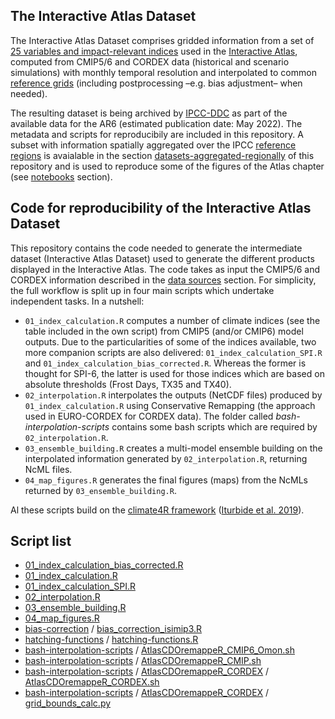 ## The Interactive Atlas Dataset

The Interactive Atlas Dataset comprises gridded information from a set of [25 variables and impact-relevant indices](https://interactive-atlas.ipcc.ch/regional-information/about#variables) used in the [Interactive Atlas](http://interactive-atlas.ipcc.ch), computed from CMIP5/6 and CORDEX data (historical and scenario simulations) with monthly temporal resolution and interpolated to common [reference grids](/reference-grids) (including postprocessing –e.g. bias adjustment– when needed).

The resulting dataset is being archived by [IPCC-DDC](https://www.ipcc-data.org) as part of the available data for the AR6 (estimated publication date: May 2022). The metadata and scripts for reproducibily are included in this repository. A subset with information spatially aggregated over the IPCC [reference regions](/reference-regions) is avaialable in the section [datasets-aggregated-regionally](/datasets-aggregated-regionally) of this repository and is used to reproduce some of the figures of the Atlas chapter (see [notebooks](/notebooks) section). 


## Code for reproducibility of the Interactive Atlas Dataset

This repository contains the code needed to generate the intermediate dataset (Interactive Atlas Dataset) used to generate the different products displayed in the Interactive Atlas. The code takes as input the CMIP5/6 and CORDEX information described in the [data sources](/data-sources) section. For simplicity, the full workflow is split up in four main scripts which undertake independent tasks. In a nutshell:

* `01_index_calculation.R` computes a number of climate indices (see the table included in the own script) from CMIP5 (and/or CMIP6) model outputs. Due to the particularities of some of the indices available, two more companion scripts are also delivered: `01_index_calculation_SPI.R` and `01_index_calculation_bias_corrected.R`. Whereas the former is thought for SPI-6, the latter is used for those indices which are based on absolute thresholds (Frost Days, TX35 and TX40).
* `02_interpolation.R` interpolates the outputs (NetCDF files) produced by `01_index_calculation.R` using Conservative Remapping (the approach used in EURO-CORDEX for CORDEX data). The folder called *bash-interpolation-scripts* contains some bash scripts which are required by `02_interpolation.R`.
* `03_ensemble_building.R` creates a multi-model ensemble building on the interpolated information generated by `02_interpolation.R`, returning NcML files.
* `04_map_figures.R` generates the final figures (maps) from the NcMLs returned by `03_ensemble_building.R`.

Al these scripts build on the [climate4R framework](https://github.com/SantanderMetGroup/climate4R) ([Iturbide et al. 2019](https://doi.org/10.1016/j.envsoft.2018.09.009)). 

## Script list

 * [01_index_calculation_bias_corrected.R](./01_index_calculation_bias_corrected.R)
 * [01_index_calculation.R](./01_index_calculation.R)
 * [01_index_calculation_SPI.R](./01_index_calculation_SPI.R)
 * [02_interpolation.R](./02_interpolation.R)
 * [03_ensemble_building.R](./03_ensemble_building.R)
 * [04_map_figures.R](./04_map_figures.R)
 * [bias-correction](bias-correction) / [bias_correction_isimip3.R](./bias-correction/bias_correction_isimip3.R)
 * [hatching-functions](hatching-functions) / [hatching-functions.R](./hatching-functions/hatching-functions.R)
 * [bash-interpolation-scripts](bash-interpolation-scripts) / [AtlasCDOremappeR_CMIP6_Omon.sh](./bash-interpolation-scripts/AtlasCDOremappeR_CMIP6_Omon.sh)
 * [bash-interpolation-scripts](bash-interpolation-scripts) / [AtlasCDOremappeR_CMIP.sh](./bash-interpolation-scripts/AtlasCDOremappeR_CMIP.sh)
 * [bash-interpolation-scripts](bash-interpolation-scripts) / [AtlasCDOremappeR_CORDEX](./bash-interpolation-scripts/AtlasCDOremappeR_CORDEX) / [AtlasCDOremappeR_CORDEX.sh](./bash-interpolation-scripts/AtlasCDOremappeR_CORDEX/AtlasCDOremappeR_CORDEX.sh)
 * [bash-interpolation-scripts](bash-interpolation-scripts) / [AtlasCDOremappeR_CORDEX](./bash-interpolation-scripts/AtlasCDOremappeR_CORDEX) / [grid_bounds_calc.py](./bash-interpolation-scripts/AtlasCDOremappeR_CORDEX/grid_bounds_calc.py)
